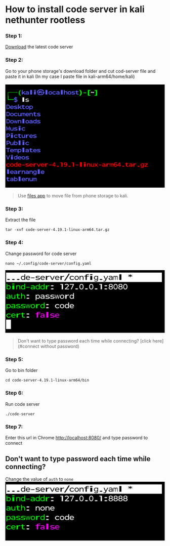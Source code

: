 # How to install code server in kali nethunter rootless

### Step 1: 
[Download](https://github.com/coder/code-server/releases/download/v4.19.1/code-server-4.19.1-linux-arm64.tar.gz) the latest code server

### Step 2:
Go to your phone storage's download folder and cut cod-server file and paste it in kali (In my case I paste file in kali-arm64/home/kali)
<br><br>
![](ls.png)

> Use [files app](https://play.google.com/store/apps/details?id=com.marc.files) to move file from phone storage to kali.

### Step 3:
Extract the file 
```linux
tar -xvf code-server-4.19.1-linux-arm64.tar.gz
```

### Step 4: 
Change password for code server
```
nano ~/.config/code-server/config.yaml
```
![](pass.png)

> Don't want to type password each time while connecting? [click here](#connect without password)

### Step 5: 
Go to bin folder
```
cd code-server-4.19.1-linux-arm64/bin
```

### Step 6:
Run code server
```
./code-server
```
### Step 7:
Enter this url in Chrome
[http://localhost:8080/](http://localhost:8080/) and type password to connect 

## Don't want to type password each time while connecting?
Change the value of `auth` to `none`
![](none.png)
